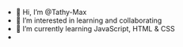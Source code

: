 - 👋 Hi, I’m @Tathy-Max
- 👀 I’m interested in learning and collaborating
- 🌱 I’m currently learning JavaScript, HTML & CSS
- 

<!---
Tathy-Max/Tathy-Max is a ✨ special ✨ repository because its `README.md` (this file) appears on your GitHub profile.
You can click the Preview link to take a look at your changes.
--->
